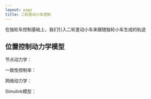 ```yaml
---
layout: page
title: 二轮差动小车控制
---
```

在独轮车控制基础上，我们引入二轮差动小车来跟随独轮小车生成的轨迹

## 位置控制动力学模型
节点动力学：

一致性控制率：


网络动力学：

Simulink模型：